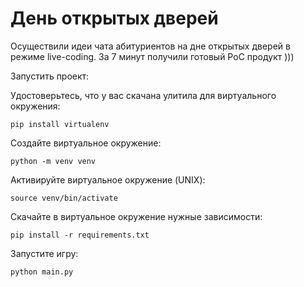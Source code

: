 # День открытых дверей

Осуществили идеи чата абитуриентов на дне открытых дверей в режиме live-coding.
За 7 минут получили готовый PoC продукт )))

Запустить проект:

Удостоверьтесь, что у вас скачана улитила для виртуального окружения:
```
pip install virtualenv
```

Создайте виртуальное окружение:
```
python -m venv venv
```

Активируйте виртуальное окружение (UNIX):
```
source venv/bin/activate
```

Скачайте в виртуальное окружение нужные зависимости:
```
pip install -r requirements.txt
```

Запустите игру:
```
python main.py
```
